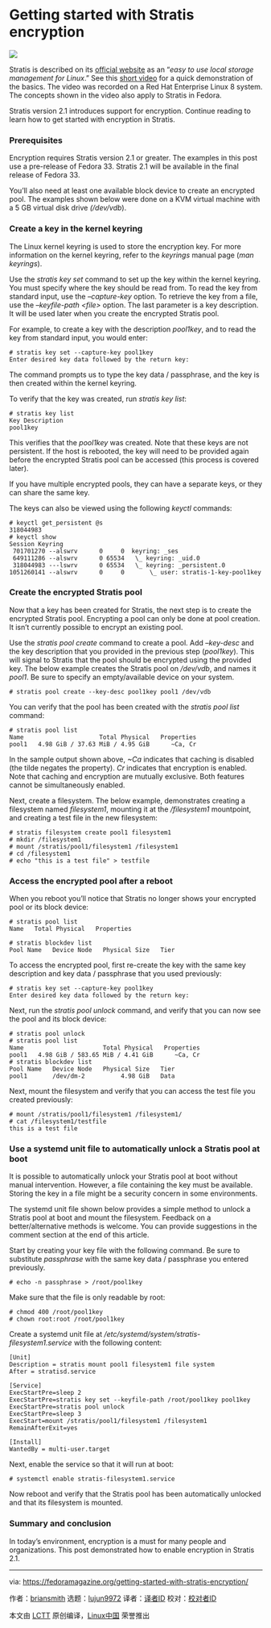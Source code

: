 [#]: collector: (lujun9972)
[#]: translator: (wxy)
[#]: reviewer: ( )
[#]: publisher: ( )
[#]: url: ( )
[#]: subject: (Getting started with Stratis encryption)
[#]: via: (https://fedoramagazine.org/getting-started-with-stratis-encryption/)
[#]: author: (briansmith https://fedoramagazine.org/author/briansmith/)

Getting started with Stratis encryption
======

![][1]

Stratis is described on its [official website][2] as an “_easy to use local storage management for Linux_.” See this [short video][3] for a quick demonstration of the basics. The video was recorded on a Red Hat Enterprise Linux 8 system. The concepts shown in the video also apply to Stratis in Fedora.

Stratis version 2.1 introduces support for encryption. Continue reading to learn how to get started with encryption in Stratis.

### Prerequisites

Encryption requires Stratis version 2.1 or greater. The examples in this post use a pre-release of Fedora 33. Stratis 2.1 will be available in the final release of Fedora 33.

You’ll also need at least one available block device to create an encrypted pool. The examples shown below were done on a KVM virtual machine with a 5 GB virtual disk drive _(/dev/vdb_).

### Create a key in the kernel keyring

The Linux kernel keyring is used to store the encryption key. For more information on the kernel keyring, refer to the _keyrings_ manual page (_man keyrings_).  

Use the _stratis key set_ command to set up the key within the kernel keyring.  You must specify where the key should be read from. To read the key from standard input, use the _–capture-key_ option. To retrieve the key from a file, use the _–keyfile-path &lt;file&gt;_ option. The last parameter is a key description. It will be used later when you create the encrypted Stratis pool.

For example, to create a key with the description _pool1key_, and to read the key from standard input, you would enter:

```
# stratis key set --capture-key pool1key
Enter desired key data followed by the return key:
```

The command prompts us to type the key data / passphrase, and the key is then created within the kernel keyring.  

To verify that the key was created, run _stratis key list_:

```
# stratis key list
Key Description
pool1key
```

This verifies that the _pool1key_ was created. Note that these keys are not persistent. If the host is rebooted, the key will need to be provided again before the encrypted Stratis pool can be accessed (this process is covered later).

If you have multiple encrypted pools, they can have a separate keys, or they can share the same key.

The keys can also be viewed using the following _keyctl_ commands:

```
# keyctl get_persistent @s
318044983
# keyctl show
Session Keyring
 701701270 --alswrv      0     0  keyring: _ses
 649111286 --alswrv      0 65534   \_ keyring: _uid.0
 318044983 ---lswrv      0 65534   \_ keyring: _persistent.0
1051260141 --alswrv      0     0       \_ user: stratis-1-key-pool1key
```

### Create the encrypted Stratis pool

Now that a key has been created for Stratis, the next step is to create the encrypted Stratis pool. Encrypting a pool can only be done at pool creation. It isn’t currently possible to encrypt an existing pool.

Use the _stratis pool create_ command to create a pool. Add _–key-desc_ and the key description that you provided in the previous step (_pool1key_). This will signal to Stratis that the pool should be encrypted using the provided key. The below example creates the Stratis pool on _/dev/vdb_, and names it _pool1_. Be sure to specify an empty/available device on your system.

```
# stratis pool create --key-desc pool1key pool1 /dev/vdb
```

You can verify that the pool has been created with the _stratis pool list_ command:

```
# stratis pool list
Name                     Total Physical   Properties
pool1   4.98 GiB / 37.63 MiB / 4.95 GiB      ~Ca, Cr
```

In the sample output shown above, _~Ca_ indicates that caching is disabled (the tilde negates the property). _Cr_ indicates that encryption is enabled.  Note that caching and encryption are mutually exclusive. Both features cannot be simultaneously enabled.

Next, create a filesystem. The below example, demonstrates creating a filesystem named _filesystem1_, mounting it at the _/filesystem1_ mountpoint, and creating a test file in the new filesystem:

```
# stratis filesystem create pool1 filesystem1
# mkdir /filesystem1
# mount /stratis/pool1/filesystem1 /filesystem1
# cd /filesystem1
# echo "this is a test file" > testfile
```

### Access the encrypted pool after a reboot

When you reboot you’ll notice that Stratis no longer shows your encrypted pool or its block device:

```
# stratis pool list
Name   Total Physical   Properties
```

```
# stratis blockdev list
Pool Name   Device Node   Physical Size   Tier
```

To access the encrypted pool, first re-create the key with the same key description and key data / passphrase that you used previously:

```
# stratis key set --capture-key pool1key
Enter desired key data followed by the return key:
```

Next, run the _stratis pool unlock_ command, and verify that you can now see the pool and its block device:

```
# stratis pool unlock
# stratis pool list
Name                      Total Physical   Properties
pool1   4.98 GiB / 583.65 MiB / 4.41 GiB      ~Ca, Cr
# stratis blockdev list
Pool Name   Device Node   Physical Size   Tier
pool1       /dev/dm-2          4.98 GiB   Data
```

Next, mount the filesystem and verify that you can access the test file you created previously:

```
# mount /stratis/pool1/filesystem1 /filesystem1/
# cat /filesystem1/testfile
this is a test file
```

### Use a systemd unit file to automatically unlock a Stratis pool at boot

It is possible to automatically unlock your Stratis pool at boot without manual intervention. However, a file containing the key must be available. Storing the key in a file might be a security concern in some environments.

The systemd unit file shown below provides a simple method to unlock a Stratis pool at boot and mount the filesystem. Feedback on a better/alternative methods is welcome. You can provide suggestions in the comment section at the end of this article.

Start by creating your key file with the following command. Be sure to substitute _passphrase_ with the same key data / passphrase you entered previously.

```
# echo -n passphrase > /root/pool1key
```

Make sure that the file is only readable by root:

```
# chmod 400 /root/pool1key
# chown root:root /root/pool1key
```

Create a systemd unit file at _/etc/systemd/system/stratis-filesystem1.service_ with the following content:

```
[Unit]
Description = stratis mount pool1 filesystem1 file system
After = stratisd.service

[Service]
ExecStartPre=sleep 2
ExecStartPre=stratis key set --keyfile-path /root/pool1key pool1key
ExecStartPre=stratis pool unlock
ExecStartPre=sleep 3
ExecStart=mount /stratis/pool1/filesystem1 /filesystem1
RemainAfterExit=yes

[Install]
WantedBy = multi-user.target
```

Next, enable the service so that it will run at boot:

```
# systemctl enable stratis-filesystem1.service
```

Now reboot and verify that the Stratis pool has been automatically unlocked and that its filesystem is mounted.

### Summary and conclusion

In today’s environment, encryption is a must for many people and organizations. This post demonstrated how to enable encryption in Stratis 2.1.

--------------------------------------------------------------------------------

via: https://fedoramagazine.org/getting-started-with-stratis-encryption/

作者：[briansmith][a]
选题：[lujun9972][b]
译者：[译者ID](https://github.com/译者ID)
校对：[校对者ID](https://github.com/校对者ID)

本文由 [LCTT](https://github.com/LCTT/TranslateProject) 原创编译，[Linux中国](https://linux.cn/) 荣誉推出

[a]: https://fedoramagazine.org/author/briansmith/
[b]: https://github.com/lujun9972
[1]: https://fedoramagazine.org/wp-content/uploads/2020/11/stratis-encryption-2-816x345.jpg
[2]: https://stratis-storage.github.io/
[3]: https://www.youtube.com/watch?v=CJu3kmY-f5o
